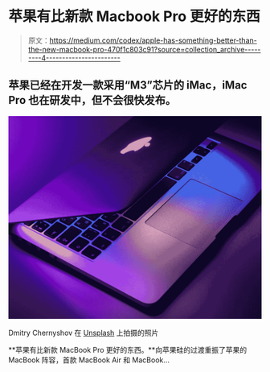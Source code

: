 # 苹果有比新款 Macbook Pro 更好的东西

> 原文：<https://medium.com/codex/apple-has-something-better-than-the-new-macbook-pro-470f1c803c91?source=collection_archive---------4----------------------->

## 苹果已经在开发一款采用“M3”芯片的 iMac，iMac Pro 也在研发中，但不会很快发布。

![](img/6c67e9b222d43000936cd36b34764e60.png)

Dmitry Chernyshov 在 [Unsplash](https://unsplash.com?utm_source=medium&utm_medium=referral) 上拍摄的照片

**苹果有比新款 MacBook Pro 更好的东西。**向苹果硅的过渡重振了苹果的 MacBook 阵容，首款 MacBook Air 和 MacBook…